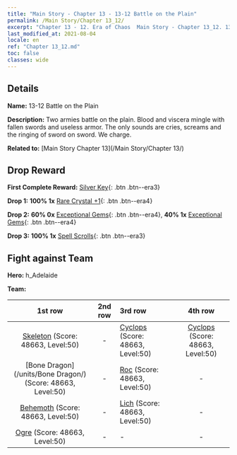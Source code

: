 ```yaml
---
title: "Main Story - Chapter 13 - 13-12 Battle on the Plain"
permalink: /Main Story/Chapter 13_12/
excerpt: "Chapter 13 - 12. Era of Chaos  Main Story - Chapter 13_12. 13-12 Battle on the Plain"
last_modified_at: 2021-08-04
locale: en
ref: "Chapter 13_12.md"
toc: false
classes: wide
---
```


## Details

 **Name:** 13-12 Battle on the Plain

 **Description:** Two armies battle on the plain. Blood and viscera mingle with fallen swords and useless armor. The only sounds are cries, screams and the ringing of sword on sword. We charge.

 **Related to:** [Main Story Chapter 13](/Main Story/Chapter 13/)

## Drop Reward

 **First Complete Reward:** [Silver Key](/Items/con_693/){: .btn .btn--era3}

 **Drop 1:** **100% 1x** [Rare Crystal +1](/Items/mat_45/){: .btn .btn--era4}

 **Drop 2:** **60% 0x** [Exceptional Gems](/Items/mat_37/){: .btn .btn--era4}, **40% 1x** [Exceptional Gems](/Items/mat_37/){: .btn .btn--era4}

 **Drop 3:** **100% 1x** [Spell Scrolls](/Items/con_694/){: .btn .btn--era3}


## Fight against Team
 **Hero:** h_Adelaide

 **Team:**


  | 1st row | 2nd row | 3rd row | 4th row |
  |:----:|:----:|:----|:----:|
  | [Skeleton](/units/Skeleton/) (Score: 48663, Level:50)  | - | [Cyclops](/units/Cyclops/) (Score: 48663, Level:50)  | [Cyclops](/units/Cyclops/) (Score: 48663, Level:50)  |
  | [Bone Dragon](/units/Bone Dragon/) (Score: 48663, Level:50)  | - | [Roc](/units/Roc/) (Score: 48663, Level:50)  | - |
  | [Behemoth](/units/Behemoth/) (Score: 48663, Level:50)  | - | [Lich](/units/Lich/) (Score: 48663, Level:50)  | - |
  | [Ogre](/units/Ogre/) (Score: 48663, Level:50)  | - | - | - |


